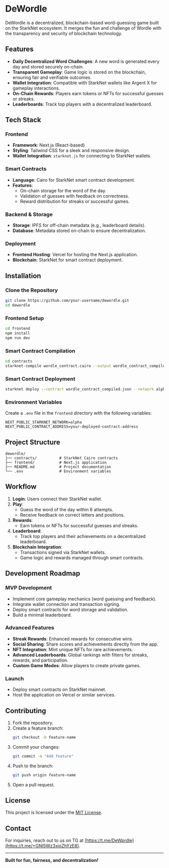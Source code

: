 # DeWordle

DeWordle is a decentralized, blockchain-based word-guessing game built on the StarkNet ecosystem. It merges the fun and challenge of Wordle with the transparency and security of blockchain technology.

## Features

- **Daily Decentralized Word Challenges**: A new word is generated every day and stored securely on-chain.
- **Transparent Gameplay**: Game logic is stored on the blockchain, ensuring fair and verifiable outcomes.
- **Wallet Integration**: Compatible with StarkNet wallets like Argent X for gameplay interactions.
- **On-Chain Rewards**: Players earn tokens or NFTs for successful guesses or streaks.
- **Leaderboards**: Track top players with a decentralized leaderboard.

## Tech Stack

### Frontend

- **Framework**: Next.js (React-based)
- **Styling**: Tailwind CSS for a sleek and responsive design.
- **Wallet Integration**: `starknet.js` for connecting to StarkNet wallets.

### Smart Contracts

- **Language**: Cairo for StarkNet smart contract development.
- **Features**:
  - On-chain storage for the word of the day.
  - Validation of guesses with feedback on correctness.
  - Reward distribution for streaks or successful games.

### Backend & Storage

- **Storage**: IPFS for off-chain metadata (e.g., leaderboard details).
- **Database**: Metadata stored on-chain to ensure decentralization.

### Deployment

- **Frontend Hosting**: Vercel for hosting the Next.js application.
- **Blockchain**: StarkNet for smart contract deployment.

## Installation

### Clone the Repository

```bash
git clone https://github.com/your-username/dewordle.git
cd dewordle
```

### Frontend Setup

```bash
cd frontend
npm install
npm run dev
```

### Smart Contract Compilation

```bash
cd contracts
starknet-compile wordle_contract.cairo --output wordle_contract_compiled.json
```

### Smart Contract Deployment

```bash
starknet deploy --contract wordle_contract_compiled.json --network alpha
```

### Environment Variables

Create a `.env` file in the `frontend` directory with the following variables:

```
NEXT_PUBLIC_STARKNET_NETWORK=alpha
NEXT_PUBLIC_CONTRACT_ADDRESS=your-deployed-contract-address
```

## Project Structure

```
dewordle/
├── contracts/          # StarkNet Cairo contracts
├── frontend/           # Next.js application
├── README.md           # Project documentation
└── .env                # Environment variables
```

## Workflow

1. **Login**: Users connect their StarkNet wallet.
2. **Play**:
   - Guess the word of the day within 6 attempts.
   - Receive feedback on correct letters and positions.
3. **Rewards**:
   - Earn tokens or NFTs for successful guesses and streaks.
4. **Leaderboard**:
   - Track top players and their achievements on a decentralized leaderboard.
5. **Blockchain Integration**:
   - Transactions signed via StarkNet wallets.
   - Game logic and rewards managed through smart contracts.

## Development Roadmap

### MVP Development

- Implement core gameplay mechanics (word guessing and feedback).
- Integrate wallet connection and transaction signing.
- Deploy smart contracts for word storage and validation.
- Build a minimal leaderboard.

### Advanced Features

- **Streak Rewards**: Enhanced rewards for consecutive wins.
- **Social Sharing**: Share scores and achievements directly from the app.
- **NFT Integration**: Mint unique NFTs for rare achievements.
- **Advanced Leaderboards**: Global rankings with filters for streaks, rewards, and participation.
- **Custom Game Modes**: Allow players to create private games.

### Launch

- Deploy smart contracts on StarkNet mainnet.
- Host the application on Vercel or similar services.

## Contributing

1. Fork the repository.
2. Create a feature branch:
   ```bash
   git checkout -b feature-name
   ```
3. Commit your changes:
   ```bash
   git commit -m "Add feature"
   ```
4. Push to the branch:
   ```bash
   git push origin feature-name
   ```
5. Open a pull request.

## License

This project is licensed under the [MIT License](https://opensource.org/license/mit).

## Contact

For inquiries, reach out to us on TG at [https://t.me/DeWprdle](https://t.me/+GNI5Wz3xioZhYzE8).

---

**Built for fun, fairness, and decentralization!**
